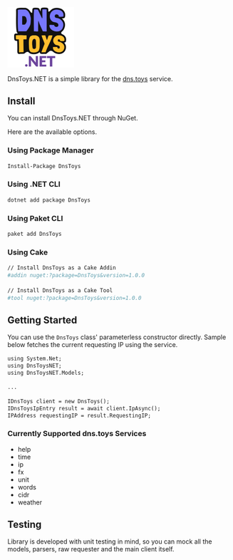 <img width="150" src="https://raw.githubusercontent.com/fatihdgn/DnsToys.NET/master/icon.png?token=GHSAT0AAAAAABSXPGES74CS7A5LNXYCQVDUYVGEPUQ" />

DnsToys.NET is a simple library for the [dns.toys](https://github.com/knadh/dns.toys) service.

## Install

You can install DnsToys.NET through NuGet. 

Here are the available options.

### Using Package Manager
``` sh
Install-Package DnsToys
```

### Using .NET CLI
``` sh
dotnet add package DnsToys
```


### Using Paket CLI
``` sh
paket add DnsToys
```

### Using Cake
``` sh
// Install DnsToys as a Cake Addin
#addin nuget:?package=DnsToys&version=1.0.0

// Install DnsToys as a Cake Tool
#tool nuget:?package=DnsToys&version=1.0.0
```

## Getting Started
You can use the ```DnsToys``` class' parameterless constructor directly. Sample below fetches the current requesting IP using the service.

```
using System.Net;
using DnsToysNET;
using DnsToysNET.Models;

...

IDnsToys client = new DnsToys();
IDnsToysIpEntry result = await client.IpAsync();
IPAddress requestingIP = result.RequestingIP;
```

### Currently Supported dns.toys Services
- help
- time
- ip
- fx
- unit
- words
- cidr
- weather

## Testing
Library is developed with unit testing in mind, so you can mock all the models, parsers, raw requester and the main client itself.
